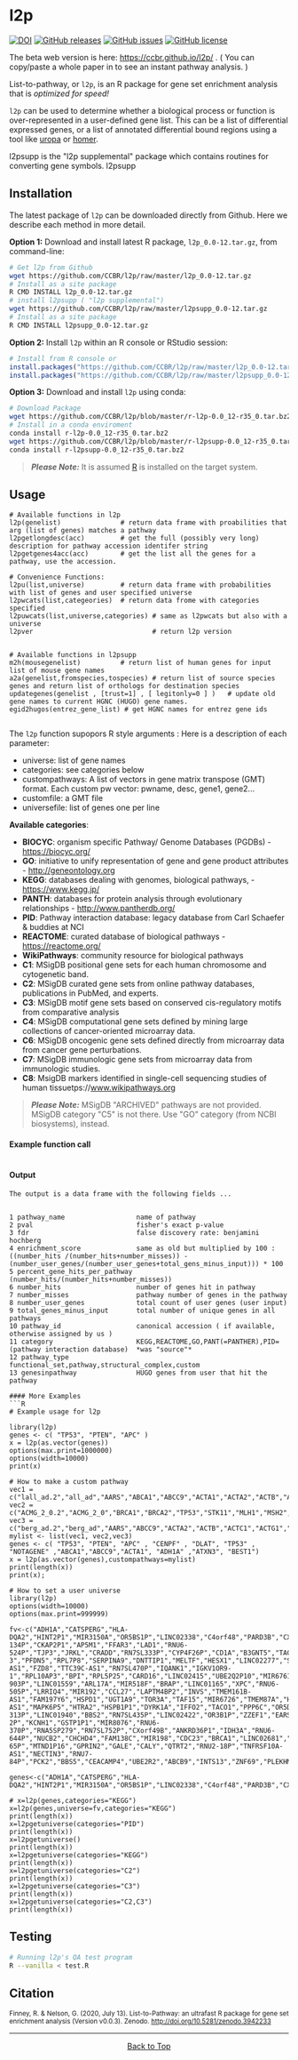 # l2p

[![DOI](https://zenodo.org/badge/164483194.svg)](https://zenodo.org/badge/latestdoi/164483194)
[![GitHub releases](https://img.shields.io/github/release/CCBR/l2p)](https://github.com/CCBR/l2p/releases) [![GitHub issues](https://img.shields.io/github/issues/CCBR/l2p)](https://github.com/CCBR/l2p/issues) [![GitHub license](https://img.shields.io/github/license/CCBR/l2p)](https://github.com/CCBR/l2p/blob/master/LICENSE)

The beta web version is here: https://ccbr.github.io/l2p/ . ( You can copy/paste a whole paper in to see an instant pathway analysis. )

List-to-pathway, or `l2p`, is an R package for gene set enrichment analysis that is _optimized for speed!_ 

`l2p` can be used to determine whether a biological process or function is over-represented in a user-defined gene list. This can be a list of differential expressed genes, or a list of annotated differential bound regions using a tool like [uropa](https://www.nature.com/articles/s41598-017-02464-y) or [homer](http://homer.ucsd.edu/homer/ngs/annotation.html). 

l2psupp is the "l2p supplemental" package which contains routines for converting gene symbols.  l2psupp 


## Installation

The latest package of `l2p` can be downloaded directly from Github. Here we describe each method in more detail.

**Option 1:** Download and install latest R package, `l2p_0.0-12.tar.gz`, from command-line:
```bash
# Get l2p from Github
wget https://github.com/CCBR/l2p/raw/master/l2p_0.0-12.tar.gz
# Install as a site package 
R CMD INSTALL l2p_0.0-12.tar.gz
# install l2psupp ( "l2p supplemental")
wget https://github.com/CCBR/l2p/raw/master/l2psupp_0.0-12.tar.gz
# Install as a site package 
R CMD INSTALL l2psupp_0.0-12.tar.gz
```
 
**Option 2:** Install `l2p` within an R console or RStudio session:
```R
# Install from R console or 
install.packages("https://github.com/CCBR/l2p/raw/master/l2p_0.0-12.tar.gz", repos=NULL) 
install.packages("https://github.com/CCBR/l2p/raw/master/l2psupp_0.0-12.tar.gz", repos=NULL) 

```

**Option 3:** Download and install `l2p` using conda:
```bash
# Download Package
wget https://github.com/CCBR/l2p/blob/master/r-l2p-0.0_12-r35_0.tar.bz2?raw=true -O r-l2p-0.0_12-r35_0.tar.bz2
# Install in a conda enviroment
conda install r-l2p-0.0_12-r35_0.tar.bz2
wget https://github.com/CCBR/l2p/blob/master/r-l2psupp-0.0_12-r35_0.tar.bz2?raw=true -O r-l2psupp-0.0_12-r35_0.tar.bz2
conda install r-l2psupp-0.0_12-r35_0.tar.bz2

```

> _**Please Note:**_ It is assumed [R](https://cran.r-project.org/doc/manuals/R-admin.html) is installed on the target system. 

## Usage
```
# Available functions in l2p
l2p(genelist)               # return data frame with proabilities that arg (list of genes) matches a pathway
l2pgetlongdesc(acc)         # get the full (possibly very long) description for pathway accession identifer string
l2pgetgenes4acc(acc)        # get the list all the genes for a pathway, use the accession.

# Convenience Functions:
l2pu(list,universe)         # return data frame with probabilities with list of genes and user specified universe
l2pwcats(list,categeories)  # return data frome with categories specified
l2puwcats(list,universe,categories) # same as l2pwcats but also with a universe
l2pver                              # return l2p version


# Available functions in l2psupp 
m2h(mousegenelist)          # return list of human genes for input list of mouse gene names
a2a(genelist,fromspecies,tospecies) # return list of source species genes and return list of orthologs for destination species
updategenes(genelist , [trust=1] , [ legitonly=0 ] )   # update old gene names to current HGNC (HUGO) gene names.
egid2hugos(entrez_gene_list) # get HGNC names for entrez gene ids
 
```

The `l2p` function supopors R style arguments    :
Here is a description of each parameter: 
 - universe: list of gene names
 - categories: see categories below
 - custompathways: A list of vectors in gene matrix transpose (GMT) format. Each custom pw vector: pwname, desc, gene1, gene2...
 - customfile: a GMT file
 - universefile: list of genes one per line

**Available categories**:
 - **BIOCYC**: organism specific Pathway/ Genome Databases (PGDBs)  - https://biocyc.org/
 - **GO**: initiative to unify representation of gene and gene product attributes -  http://geneontology.org
 - **KEGG**: databases dealing with genomes, biological pathways, - https://www.kegg.jp/
 - **PANTH**: databases for protein analysis through evolutionary relationships - http://www.pantherdb.org/
 - **PID**: Pathway interaction database: legacy database from Carl Schaefer & buddies at NCI
 - **REACTOME**: curated database of biological pathways - https://reactome.org/
 - **WikiPathways**: community resource for biological pathways 
 - **C1**: MSigDB positional gene sets for each human chromosome and cytogenetic band.
 - **C2**: MSigDB curated gene sets from online pathway databases, publications in PubMed, and experts.
 - **C3**: MSigDB motif gene sets based on conserved cis-regulatory motifs from comparative analysis
 - **C4**: MSigDB computational gene sets defined by mining large collections of cancer-oriented microarray data.
 - **C6**: MSigDB oncogenic gene sets defined directly from microarray data from cancer gene perturbations.
 - **C7**: MSigDB immunologic gene sets  from microarray data from immunologic studies.
 - **C8**: MsigDB markers identified in single-cell sequencing studies of human tissuetps://www.wikipathways.org

> _**Please Note:**_ MSigDB "ARCHIVED" pathways are not provided.  MSigDB category "C5" is not there. Use "GO" category (from NCBI biosystems), instead.

#### Example function call
```R 

```

#### Output
```
The output is a data frame with the following fields ...
 

1 pathway_name                  name of pathway
2 pval                          fisher's exact p-value
3 fdr                           false discovery rate: benjamini hochberg
4 enrichment_score              same as old but multiplied by 100 : ((number_hits /(number_hits+number_misses)) - (number_user_genes/(number_user_genes+total_gens_minus_input))) * 100
5 percent_gene_hits_per_pathway (number_hits/(number_hits+number_misses))
6 number_hits                   number of genes hit in pathway
7 number_misses                 pathway number of genes in the pathway
8 number_user_genes             total count of user genes (user input)
9 total_genes_minus_input       total number of unique genes in all pathways
10 pathway_id                   canonical accession ( if available, otherwise assigned by us )
11 category                     KEGG,REACTOME,GO,PANT(=PANTHER),PID=(pathway interaction database)  *was "source"*
12 pathway_type                 functional_set,pathway,structural_complex,custom
13 genesinpathway               HUGO genes from user that hit the pathway

#### More Examples    
```R
# Example usage for l2p
    
library(l2p)
genes <- c( "TP53", "PTEN", "APC" )
x = l2p(as.vector(genes))
options(max.print=1000000)
options(width=10000)
print(x)

# How to make a custom pathway
vec1 = c("lall_ad.2","all_ad","AARS","ABCA1","ABCC9","ACTA1","ACTA2","ACTB","ACTC1","ACTG1","ACTN2","ACTN4","ACVR2B","ACVRL1","ADAR","AFG3L2","AFP","AIP","AK1","AKAP9")
vec2 = c("ACMG_2_0.2","ACMG_2_0","BRCA1","BRCA2","TP53","STK11","MLH1","MSH2","MSH6","PMS2")
vec3 = c("berg_ad.2","berg_ad","AARS","ABCC9","ACTA2","ACTB","ACTC1","ACTG1","ACTN2","ACTN4","ACVR2B","ACVRL1","ADAR","AFG3L2","AIP","AK1","AKAP9","AKT2","AMPD1","ANG","ANK2","ANKH","APC","APOA2","APOA5","APOB","APP","ATL1","ATP1A2","ATP2A2","ATP2C1","ATXN1","ATXN10","ATXN2","ATXN3","ATXN7","AXIN2","BAG3","BCO1","BEST1")
mylist <- list(vec1, vec2,vec3)
genes <- c( "TP53", "PTEN", "APC" , "CENPF" , "DLAT", "TP53" , "NOTAGENE" ,"ABCA1","ABCC9","ACTA1", "ADH1A" ,"ATXN3", "BEST1")
x = l2p(as.vector(genes),custompathways=mylist)
print(length(x))
print(x);

# How to set a user universe
library(l2p)
options(width=10000)
options(max.print=999999)

fv<-c("ADH1A","CATSPERG","HLA-DQA2","HINT2P1","MIR3150A","OR5BS1P","LINC02338","C4orf48","PARD3B","CX3CR1","RPL21P121","ARHGAP1","GAPDHP36","CNBD1","C8orf48","HTR3D","LINC00396","HIGD1AP5","C16orf90","RNU1-134P","CKAP2P1","AP5M1","FFAR3","LAD1","RNU6-524P","TJP3","JRKL","CRADD","RN7SL333P","CYP4F26P","CD1A","B3GNT5","TACC1P1","LINC02763","LOC100505664","TEX15","RPSAP18","CHP2","TRAV8-3","PFDN5","RPL7P8","SERPINA9","DNTTIP1","MELTF","HESX1","LINC02277","SFSWAP","SLC7A11","NAA16","FAM171B","GMNN","ZBTB2","WNT6","LINC02799","MRPL4","MTND1P37","HMGN2P40","NMD3P1","MIR195","LINC02785","DYM","TADA3","CEACAMP5","FAM198B-AS1","FZD8","TTC39C-AS1","RN7SL470P","IQANK1","IGKV1OR9-1","RPL10AP3","BPI","RPL5P25","CARD16","LINC02415","UBE2Q2P10","MIR6761","RNU6-903P","LINC01559","ARL17A","MIR518F","BRAP","LINC01165","XPC","RNU6-505P","LRRIQ4","MIR192","CCL27","LAPTM4BP2","INVS","TMEM161B-AS1","FAM197Y6","HSPD1","UGT1A9","TOR3A","TAF15","MIR6726","TMEM87A","HMGB1","MEI4","NAGPA-AS1","MAPK6P5","HTRA2","HSPB1P1","DYRK1A","IFFO2","TACO1","PPP6C","OR5D14","RNU6-313P","LINC01940","BBS2","RN7SL435P","LINC02422","OR3B1P","ZZEF1","EARS2","LINC02558","LINC00265-2P","KCNH1","GSTP1P1","MIR8076","RNU6-370P","RNA5SP279","RN7SL752P","CXorf49B","ANKRD36P1","IDH3A","RNU6-644P","NUCB2","CHCHD4","FAM138C","MIR198","CDC23","BRCA1","LINC02681","TFB2M","PPIP5K2","MAP2K1","MTATP6P14","COX6B1P2","HDAC5","RAB11FIP2","VSIG4","RN7SL690P","DNAJC13","GOT2P1","GTF2H1","BIRC2","LOC100132202","GAGE4","MTRNR2L10","LINC02319","C8orf49","CCNG2","LINC01524","RN7SKP49","CLDN22","FXYD6","LINC00384","ZNF14","PCGF3","CCDC6","TM4SF20","PRPS1L1","PRORSD1P","SEPHS1P1","KCNA10","MGAT5","LINC02015","BSDC1","POTEM","PHAX","RNU4-65P","MTND1P16","GPRIN2","GALE","CALY","QTRT2","RNU2-18P","TNFRSF10A-AS1","NECTIN3","RNU7-84P","PCK2","BBS5","CEACAMP4","UBE2R2","ABCB9","INTS13","ZNF69","PLEKHM2","LDHA","PHKBP1","SLC9B2","HNRNPA3P9","ARGFXP1","IER5L","CAPRIN1","RNA5SP19","NOP9","COX6CP16")

genes<-c("ADH1A","CATSPERG","HLA-DQA2","HINT2P1","MIR3150A","OR5BS1P","LINC02338","C4orf48","PARD3B","CX3CR1","RPL21P121","ARHGAP1","GAPDHP36","CNBD1","C8orf48","HTR3D","LINC00396","HIGD1AP5")

# x=l2p(genes,categories="KEGG")
x=l2p(genes,universe=fv,categories="KEGG")
print(length(x))
x=l2pgetuniverse(categories="PID")
print(length(x))
x=l2pgetuniverse()
print(length(x))
x=l2pgetuniverse(categories="KEGG")
print(length(x))
x=l2pgetuniverse(categories="C2")
print(length(x))
x=l2pgetuniverse(categories="C3")
print(length(x))
x=l2pgetuniverse(categories="C2,C3")
print(length(x))
```
## Testing  
``` bash
# Running l2p's QA test program
R --vanilla < test.R
```

## Citation
<sup>Finney, R. & Nelson, G. (2020, July 13). List-to-Pathway: an ultrafast R package for gene set enrichment analysis (Version v0.0.3). Zenodo. http://doi.org/10.5281/zenodo.3942233</sup>
  
<hr>
  
<p align="center">
	<a href="#l2p">Back to Top</a>
</p>
